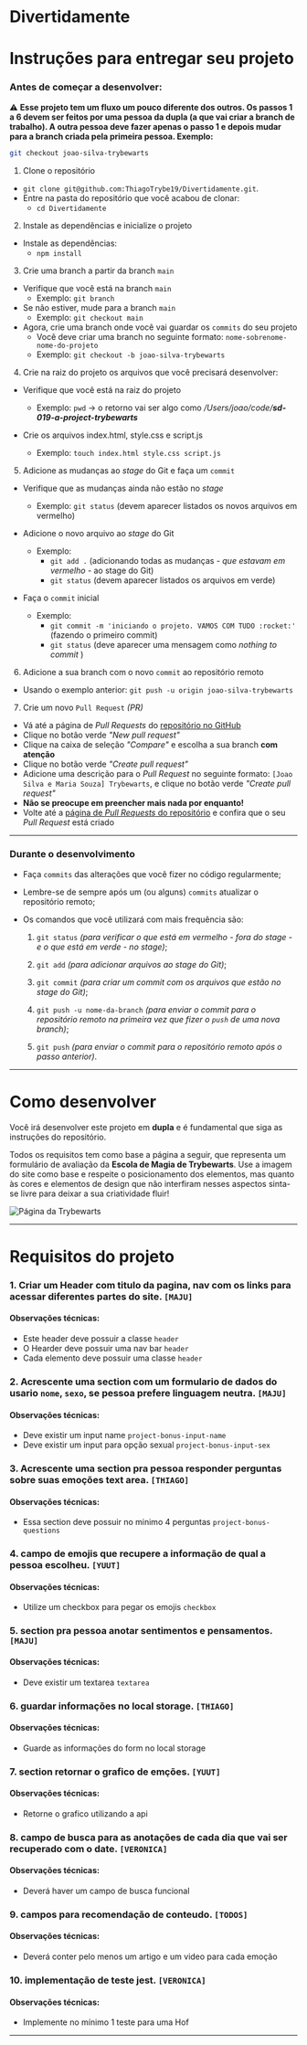 # Divertidamente

# Instruções para entregar seu projeto

### Antes de começar a desenvolver:

⚠️ **Esse projeto tem um fluxo um pouco diferente dos outros. Os passos 1 a 6 devem ser feitos por uma pessoa da dupla (a que vai criar a branch de trabalho). A outra pessoa deve fazer apenas o passo 1 e depois mudar para a branch criada pela primeira pessoa. Exemplo:**

```bash
git checkout joao-silva-trybewarts
```

1. Clone o repositório
  * `git clone git@github.com:ThiagoTrybe19/Divertidamente.git`.
  * Entre na pasta do repositório que você acabou de clonar:
    * `cd Divertidamente`

2. Instale as dependências e inicialize o projeto
  * Instale as dependências:
    * `npm install`

3. Crie uma branch a partir da branch `main`
  * Verifique que você está na branch `main`
    * Exemplo: `git branch`
  * Se não estiver, mude para a branch `main`
    * Exemplo: `git checkout main`
  * Agora, crie uma branch onde você vai guardar os `commits` do seu projeto
    * Você deve criar uma branch no seguinte formato: `nome-sobrenome-nome-do-projeto`
    * Exemplo: `git checkout -b joao-silva-trybewarts`

4. Crie na raiz do projeto os arquivos que você precisará desenvolver:
  * Verifique que você está na raiz do projeto
    * Exemplo: `pwd` -> o retorno vai ser algo como _/Users/joao/code/**sd-019-a-project-trybewarts**_

  * Crie os arquivos index.html, style.css e script.js
    * Exemplo: `touch index.html style.css script.js`

5. Adicione as mudanças ao _stage_ do Git e faça um `commit`
  * Verifique que as mudanças ainda não estão no _stage_
    * Exemplo: `git status` (devem aparecer listados os novos arquivos em vermelho)

  * Adicione o novo arquivo ao _stage_ do Git
    * Exemplo:
      * `git add .` (adicionando todas as mudanças - _que estavam em vermelho_ - ao stage do Git)
      * `git status` (devem aparecer listados os arquivos em verde)

  * Faça o `commit` inicial
    * Exemplo:
      * `git commit -m 'iniciando o projeto. VAMOS COM TUDO :rocket:'` (fazendo o primeiro commit)
      * `git status` (deve aparecer uma mensagem como _nothing to commit_ )

6. Adicione a sua branch com o novo `commit` ao repositório remoto
  * Usando o exemplo anterior: `git push -u origin joao-silva-trybewarts`

7. Crie um novo `Pull Request` _(PR)_
  * Vá até a página de _Pull Requests_ do [repositório no GitHub](https://github.com/tryber/sd-019-a-project-trybewarts/pulls)
  * Clique no botão verde _"New pull request"_
  * Clique na caixa de seleção _"Compare"_ e escolha a sua branch **com atenção**
  * Clique no botão verde _"Create pull request"_
  * Adicione uma descrição para o _Pull Request_ no seguinte formato: `[Joao Silva e Maria Souza] Trybewarts`, e clique no botão verde _"Create pull request"_
  * **Não se preocupe em preencher mais nada por enquanto!**
  * Volte até a [página de _Pull Requests_ do repositório](https://github.com/tryber/sd-019-a-project-trybewarts/pulls) e confira que o seu _Pull Request_ está criado

---

### Durante o desenvolvimento

* Faça `commits` das alterações que você fizer no código regularmente;

* Lembre-se de sempre após um (ou alguns) `commits` atualizar o repositório remoto;

* Os comandos que você utilizará com mais frequência são:

  1. `git status` _(para verificar o que está em vermelho - fora do stage - e o que está em verde - no stage)_;

  2. `git add` _(para adicionar arquivos ao stage do Git)_;

  3. `git commit` _(para criar um commit com os arquivos que estão no stage do Git)_;

  5. `git push -u nome-da-branch` _(para enviar o commit para o repositório remoto na primeira vez que fizer o `push` de uma nova branch)_;

  4. `git push` _(para enviar o commit para o repositório remoto após o passo anterior)_.

---

# Como desenvolver

Você irá desenvolver este projeto em **dupla** e é fundamental que siga as instruções do repositório.

Todos os requisitos tem como base a página a seguir, que representa um formulário de avaliação da **Escola de Magia de Trybewarts**. Use a imagem do site como base e respeite o posicionamento dos elementos, mas quanto às cores e elementos de design que não interfiram nesses aspectos sinta-se livre para deixar a sua criatividade fluir!

![Página da Trybewarts](./pagina-principal.png)

---

# Requisitos do projeto

### 1. Criar um Header com titulo da pagina, nav com os links para acessar diferentes partes do site. `[MAJU]`

#### Observações técnicas:

* Este header deve possuir a classe `header`
* O Hearder deve possuir uma nav bar `header`
* Cada elemento deve possuir uma classe `header`

### 2. Acrescente uma section com um formulario de dados do usario `nome`, `sexo`, se pessoa prefere linguagem neutra. `[MAJU]`

#### Observações técnicas:

* Deve existir um input name `project-bonus-input-name`
* Deve existir um input para opção sexual `project-bonus-input-sex`

### 3. Acrescente uma section pra pessoa responder perguntas sobre suas emoções text area. `[THIAGO]`

#### Observações técnicas:

* Essa section deve possuir no minimo 4 perguntas `project-bonus-questions`

### 4. campo de emojis que recupere a informação de qual a pessoa escolheu. `[YUUT]`

#### Observações técnicas:

* Utilize um checkbox para pegar os emojis `checkbox`

### 5. section pra pessoa anotar sentimentos e pensamentos. `[MAJU]`

#### Observações técnicas:

* Deve existir um textarea `textarea`

### 6. guardar informações no local storage. `[THIAGO]`

#### Observações técnicas:

* Guarde as informações do form no local storage

### 7. section retornar o grafico de emções. `[YUUT]`

#### Observações técnicas:

* Retorne o grafico utilizando a api

### 8. campo de busca para as anotações de cada dia que vai ser recuperado com o date. `[VERONICA]`

#### Observações técnicas:

* Deverá haver um campo de busca funcional

### 9. campos para recomendação de conteudo. `[TODOS]`

#### Observações técnicas:

* Deverá conter pelo menos um artigo e um video para cada emoção

### 10. implementação de teste jest. `[VERONICA]`

#### Observações técnicas:

* Implemente no mínimo 1 teste para uma Hof
---
